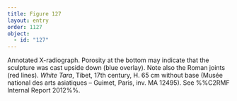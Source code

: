 ```yaml
---
title: Figure 127
layout: entry
order: 1127
object:
  - id: "127"
---
```


Annotated X-radiograph. Porosity at the bottom may indicate that the sculpture was cast upside down (blue overlay). Note also the Roman joints (red lines). *White Tara*, Tibet, 17th century, H. 65 cm without base (Musée national des arts asiatiques – Guimet, Paris, inv. MA 12495). See %%C2RMF Internal Report 2012%%.
